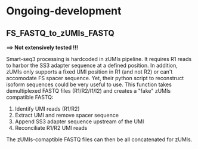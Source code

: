 # Ongoing-development

## FS_FASTQ_to_zUMIs_FASTQ

**==> Not extensively tested !!!**

Smart-seq3 processing is hardcoded in zUMIs pipeline. It requires R1 reads to harbor the SS3 adapter sequence at a defined position. In addition, zUMIs only supports a fixed UMI position in R1 (and not R2) or can't accomodate FS spacer sequence. Yet, their python script to reconstruct isoform sequences could be very useful to use. This function takes demultiplexed FASTQ files (R1/R2/I1/I2) and creates a "fake" zUMIs compatible FASTQ:

1. Identify UMI reads (R1/R2)
2. Extract UMI and remove spacer sequence
3. Append SS3 adapter sequence upstream of the UMI
4. Reconciliate R1/R2 UMI reads

The zUMIs-comaptible FASTQ files can then be all concatenated for zUMIs. 
